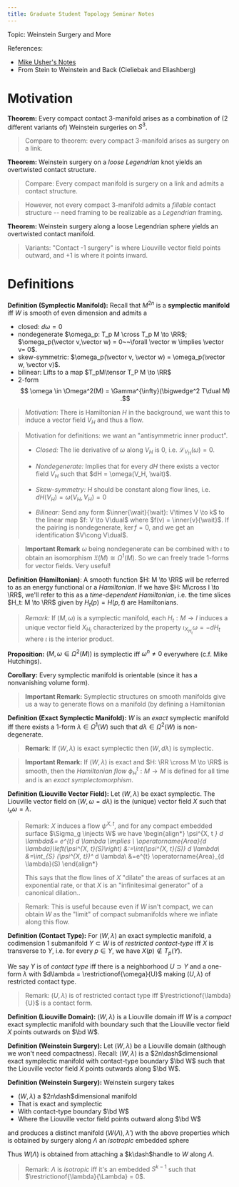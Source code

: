 ```yaml
---
title: Graduate Student Topology Seminar Notes
---
```


Topic: Weinstein Surgery and More


References:

- [Mike Usher's Notes](https://usherugamath.files.wordpress.com/2019/05/8230-s19.pdf)
- From Stein to Weinstein and Back (Cieliebak and Eliashberg)


# Motivation

**Theorem:** 
Every compact contact 3-manifold arises as a combination of (2 different variants of) Weinstein surgeries on $S^3$.

> Compare to theorem: every compact 3-manifold arises as surgery on a link.

**Theorem:** 
Weinstein surgery on a *loose Legendrian* knot yields an overtwisted contact structure.

> Compare: Every compact manifold is surgery on a link and admits a contact structure.

> However, not every compact 3-manifold admits a *fillable* contact structure -- need framing to be realizable as a *Legendrian* framing.

**Theorem:** 
Weinstein surgery along a loose Legendrian sphere yields an overtwisted contact manifold.

> Variants: "Contact -1 surgery" is where Liouville vector field points outward, and +1 is where it points inward.

# Definitions

**Definition (Symplectic Manifold):**
Recall that $M^{2n}$ is a **symplectic manifold** iff $W$ is smooth of even dimension and admits a 

- closed: $d\omega = 0$
- nondegenerate $\omega_p: T_p M \cross T_p M \to \RR$; $\omega_p(\vector v,\vector w) = 0~~\forall \vector w \implies \vector v= 0$.
- skew-symmetric: $\omega_p(\vector v, \vector w) = \omega_p(\vector w, \vector v)$. 
- bilinear: Lifts to a map $T_pM\tensor T_P M \to \RR$
- 2-form 
$$
\omega \in \Omega^2(M) = \Gamma^{\infty}(\bigwedge^2 T\dual M)
.$$ 

> *Motivation*: 
> There is Hamiltonian $H$ in the background, we want this to induce a vector field $V_H$ and thus a flow.

> Motivation for definitions: we want an "antisymmetric inner product".
>
> - *Closed:* 
  The lie derivative of $\omega$ along $V_H$ is 0, i.e. $\mathcal{L}_{V_H}(\omega) = 0$.
>
>  - *Nondegenerate:* 
    Implies that for every $dH$ there exists a vector field $V_H$ such that $dH = \omega(V_H, \wait)$.
>
> - *Skew-symmetry:*
    $H$ should be constant along flow lines, i.e. $dH(V_H) = \omega(V_H, V_H) = 0$
>
> - *Bilinear:*
    Send any form $\inner{\wait}{\wait}: V\times V \to k$ to the linear map $f: V \to V\dual$ where $f(v) = \inner{v}{\wait}$. If the pairing is nondegenerate, $\ker f = 0$, and we get an identification $V\cong V\dual$.

> **Important Remark**
> $\omega$ being nondegenerate can be combined with $\iota$ to obtain an isomorphism $\mathfrak{X}(M) \cong \Omega^1(M)$.
So we can freely trade 1-forms for vector fields. Very useful!

**Definition (Hamiltonian)**:
A smooth function $H: M \to \RR$ will be referred to as an energy functional or a *Hamiltonian*.
If we have $H: M\cross I \to \RR$, we'll refer to this as a *time-dependent Hamiltonian*, i.e. the time slices $H_t: M \to \RR$ given by $H_t(p) = H(p, t)$ are Hamiltonians.

> *Remark:*
> If $(M, \omega)$ is a symplectic manifold, each $H_t: M \to I$ induces a unique vector field $X_{H_t}$ characterized by the property $\iota_{X_{H_t}}\omega = -dH_t$ where $\iota$ is the interior product.

**Proposition:**
$(M, \omega \in \Omega^2(M))$ is symplectic iff $\omega^n \neq 0$ everywhere (c.f. Mike Hutchings).

**Corollary:**
Every symplectic manifold is orientable (since it has a nonvanishing volume form).

> **Important Remark:**
Symplectic structures on smooth manifolds give us a way to generate flows on a manifold (by defining a Hamiltonian 

**Definition (Exact Symplectic Manifold):**
$W$ is an *exact* symplectic manifold iff there exists a 1-form $\lambda \in \Omega^1(W)$ such that $d\lambda \in \Omega^2(W)$ is non-degenerate.

> **Remark**:
> If $(W, \lambda)$ is exact symplectic then $(W, d\lambda)$ is symplectic.

> **Important Remark:**
> If $(W, \lambda)$ is exact and $H: \RR \cross M \to \RR$ is smooth, then the *Hamiltonian flow* $\phi_H^t: M \to M$ is defined for all time and is an *exact symplectomorphism*.

**Definition (Liouville Vector Field):**
Let $(W, \lambda)$ be exact symplectic.
The Liouville vector field on $(W, \omega = d\lambda)$ is the (unique) vector field $X$ such that $\iota_x \omega = \lambda$.

> Remark:
> $X$ induces a flow $\psi^{X, t}$, and for any compact embedded surface $\Sigma_g \injects W$ we have
\begin{align*}
\psi^{X, t *} d \lambda&= e^{t} d \lambda \implies \\
\operatorname{Area}_{d \lambda}\left(\psi^{X, t}(S)\right)
&:=\int_{\psi^{X, t}(S)} d \lambda\\
&=\int_{S} (\psi^{X, t})^* d \lambda\\
&=e^{t} \operatorname{Area}_{d \lambda}(S)
\end{align*}
>
> This says that the flow lines of $X$ "dilate" the areas of surfaces at an exponential rate, or that $X$ is an "infinitesimal generator" of a canonical dilation..

> Remark:
> This is useful because even if $W$ isn't compact, we can obtain $W$ as the "limit" of compact submanifolds where we inflate along this flow.

**Definition (Contact Type):**
For $(W, \lambda)$ an exact symplectic manifold, a codimension 1 submanifold $Y \subset W$ is of *restricted contact-type* iff $X$ is transverse to $Y$, i.e. for every $p\in Y$, we have $X(p) \not\in T_p(Y)$.

We say $Y$ is of *contact type* iff there is a neighborhood $U \supset Y$ and a one-form $\lambda$ with $d\lambda = \restrictionof{\omega}{U}$ making $(U, \lambda)$ of restricted contact type.

> Remark:
>$(U, \lambda)$ is of restricted contact type iff $\restrictionof{\lambda}{U}$ is a contact form.

**Definition (Liouville Domain):**
$(W, \lambda)$ is a Liouville domain iff $W$ is a *compact* exact symplectic manifold with boundary such that the Liouville vector field $X$ points outwards on $\bd W$.

**Definition (Weinstein Surgery):**
Let $(W, \lambda)$ be a Liouville domain (although we won't need compactness).
Recall: $(W, \lambda)$ is a $2n\dash$dimensional exact symplectic manifold with contact-type boundary $\bd W$ such that the Liouville vector field $X$ points outwards along $\bd W$.

**Definition (Weinstein Surgery):**
Weinstein surgery takes 

- $(W, \lambda)$ a $2n\dash$dimensional manifold
- That is exact and symplectic
- With contact-type boundary $\bd W$
- Where the Liouville vector field points outward along $\bd W$

and produces a distinct manifold $(W(\Lambda), \lambda')$ with the above properties which is obtained by surgery along $\Lambda$ an *isotropic* embedded sphere

Thus $W(\Lambda)$ is obtained from attaching a $k\dash$handle to $W$ along $\Lambda$. 

> Remark: $\Lambda$ is *isotropic* iff it's an embedded $S^{k-1}$ such that $\restrictionof{\lambda}{\Lambda} = 0$.
